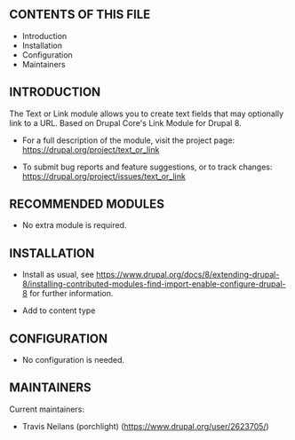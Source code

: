 CONTENTS OF THIS FILE
---------------------

 * Introduction
 * Installation
 * Configuration
 * Maintainers

INTRODUCTION
------------

The Text or Link module allows you to create text fields that may optionally link to a URL. Based on Drupal Core's Link Module for Drupal 8.


 * For a full description of the module, visit the project page:
   https://drupal.org/project/text_or_link

 * To submit bug reports and feature suggestions, or to track changes:
   https://drupal.org/project/issues/text_or_link

RECOMMENDED MODULES
-------------------

 * No extra module is required.

INSTALLATION
------------

 * Install as usual, see
   https://www.drupal.org/docs/8/extending-drupal-8/installing-contributed-modules-find-import-enable-configure-drupal-8 for further
   information.

  * Add to content type

CONFIGURATION
-------------

 * No configuration is needed.


MAINTAINERS
-----------

Current maintainers:

 * Travis Neilans (porchlight) (https://www.drupal.org/user/2623705/)
